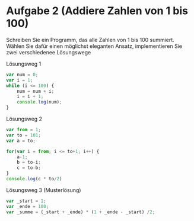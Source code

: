 # Aufgabe 2 (Addiere Zahlen von 1 bis 100)
Schreiben Sie ein Programm, das alle Zahlen von 1 bis 100 summiert. Wählen Sie dafür einen möglichst eleganten Ansatz, implementieren Sie zwei verschiedenee Lösungswege

Lösungsweg 1
```js
var num = 0;
var i = 1;
while (i <= 100) {
    num = num + i;
    i = i + 1;
    console.log(num);
}
```
Lösungsweg 2
```js
var from = 1;
var to = 101;
var a = to;

for(var i = from; i <= to+1; i++) {
    a-1;
    b = to-i;
    c = to-b;
}
console.log(c * to/2)
```

Lösungsweg 3 (Musterlösung)
```js
var _start = 1;
var _ende = 100;
var _summe = (_start + _ende) * (1 + _ende - _start) /2;
```